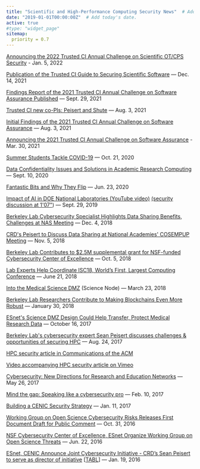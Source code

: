 ```yaml
---
title: "Scientific and High-Performance Computing Security News"  # Add a page title.
date: "2019-01-01T00:00:00Z"  # Add today's date.
active: true
#type: "widget_page"
sitemap:
  priority = 0.7
---
```


[Announcing the 2022 Trusted CI Annual Challenge on Scientific OT/CPS Security](https://blog.trustedci.org/2022/01/announcing-2022-trusted-ci-annual.html) - Jan. 5, 2022

[Publication of the Trusted CI Guide to Securing Scientific Software](https://blog.trustedci.org/2021/12/publication-of-trusted-ci-guide-to.html) — Dec. 14, 2021

[Findings Report of the 2021 Trusted CI Annual Challenge on Software Assurance Published](https://blog.trustedci.org/2021/09/findings-report-of-2021-trusted-ci.html) — Sept. 29, 2021

[Trusted CI new co-PIs: Peisert and Shute](https://blog.trustedci.org/2021/08/trusted-ci-new-co-pis-peisert-and-shute.html) — Aug. 3, 2021

[Initial Findings of the 2021 Trusted CI Annual Challenge on Software Assurance](https://blog.trustedci.org/2021/08/initial-findings-of-2021-trusted-ci.html) — Aug. 3, 2021

[Announcing the 2021 Trusted CI Annual Challenge on Software Assurance](https://blog.trustedci.org/2021/03/announcing-2021-trusted-ci-annual.html) - Mar. 30, 2021

[Summer Students Tackle COVID-19](https://cs.lbl.gov/news-media/news/2020/summer-students-support-covid-19-response) — Oct. 21, 2020

[Data Confidentiality Issues and Solutions in Academic Research Computing](https://blog.trustedci.org/2020/09/universities-have-needs-for-computing.html) — Sept. 10, 2020

[Fantastic Bits and Why They Flip](https://blog.trustedci.org/2020/06/fantastic-bits-and-why-they-flip.html) — Jun. 23, 2020

[Impact of AI in DOE National Laboratories (YouTube video)](https://www.youtube.com/watch?v=gLqVDrraLIc&feature=youtu.be) [(security discussion at 1'07"](https://youtu.be/gLqVDrraLIc?t=67)) — Sept. 29, 2019

[Berkeley Lab Cybersecurity Specialist Highlights Data Sharing Benefits, Challenges at NAS Meeting](https://cs.lbl.gov/news-media/news/2018/berkeley-lab-cybersecurity-expert-highlights-data-sharing-at-national-academies-meeting/) — Dec. 4, 2018

[CRD's Peisert to Discuss Data Sharing at National Academies' COSEMPUP Meeting](https://today.lbl.gov/2018/11/05/crds-sean-peisert-to-discuss-data-sharing-at-national-academies-cosempup-meeting-on-nov-8/) — Nov. 5, 2018

[Berkeley Lab Contributes to $2.5M supplemental grant for NSF-funded Cybersecurity Center of Excellence](https://cs.lbl.gov/news-media/news/2018/berkeley-lab-contributes-to-2-5m-supplemental-grant-for-nsf-funded-cybersecurity-center-of-excellence/) — Oct. 5, 2018

[Lab Experts Help Coordinate ISC18, World’s First, Largest Computing Conference](http://today.lbl.gov/2018/06/26/lab-experts-help-coordinate-isc18-worlds-first-largest-computing-conference/) — June 21, 2018

[Into the Medical Science DMZ](https://sciencenode.org/feature/into-the-science-dmz.php) (Science Node) — March 23, 2018

[Berkeley Lab Researchers Contribute to Making Blockchains Even More Robust](https://cs.lbl.gov/news-media/news/2018/berkeley-lab-researchers-contribute-to-making-blockchains-even-more-robust/) — January 30, 2018

[ESnet's Science DMZ Design Could Help Transfer, Protect Medical Research Data](http://crd.lbl.gov/news-and-publications/news/2017/esnets-science-dmz-design-could-help-transfer-protect-medical-research-data/) — October 16, 2017

[Berkeley Lab's cybersecurity expert Sean Peisert discusses challenges & opportunities of securing HPC](https://twitter.com/LBNLcs/status/900819240734920704) — Aug. 24, 2017

[HPC security article in Communications of the ACM](https://cacm.acm.org/magazines/2017/9/220422-security-in-high-performance-computing-environments/fulltext)

[Video accompanying HPC security article on Vimeo](https://vimeo.com/226955144)

[Cybersecurity: New Directions for Research and Education Networks](http://cenic.org/blog/item/re-cybersecurity-directions) — May 26, 2017

[Mind the gap: Speaking like a cybersecurity pro](https://sciencenode.org/feature/mind-the-gap-how-to-speak-like-an-information-security-pro.php) — Feb. 10, 2017

[Building a CENIC Security Strategy](http://cenic.org/blog/item/Building-a-CENIC-Security-Strategy) — Jan. 11, 2017

[Working Group on Open Science Cybersecurity Risks Releases First Document Draft for Public Comment](https://esnetupdates.wordpress.com/2016/10/31/working-group-on-open-science-cybersecurity-risks-releases-first-document-draft-for-public-comment/) — Oct. 31, 2016

[NSF Cybersecurity Center of Excellence, ESnet Organize Working Group on Open Science Threats](https://www.es.net/news-and-publications/esnet-news/2016/nsf-cybersecurity-center-of-excellence-esnet-organize-working-group-on-open-science-threats/) — Jun. 22, 2016

[ESnet, CENIC Announce Joint Cybersecurity Initiative - CRD’s Sean Peisert to serve as director of initiative](/news-and-publications/news/2016/esnet-cenic-announce-joint-cybersecurity-initiative/) \[[TABL](http://today.lbl.gov/2016/06/28/esnet-helps-tackle-cybersecurity-threats-to-open-science/)\] — Jan. 19, 2016
